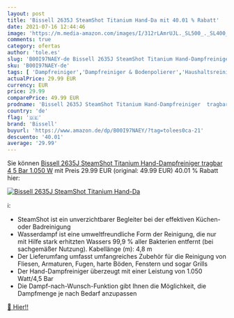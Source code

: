 ```yaml
---
layout: post
title: 'Bissell 2635J SteamShot Titanium Hand-Da mit 40.01 % Rabatt'
date: 2021-07-16 12:44:46
image: 'https://m.media-amazon.com/images/I/312rLAmrUJL._SL500_._SL400_.jpg'
comments: true
category: ofertas
author: 'tole.es'
slug: 'B00I97NAEY-de Bissell 2635J SteamShot Titanium Hand-Dampfreiniger...'
sku: 'B00I97NAEY-de'
tags: [ 'Dampfreiniger','Dampfreiniger & Bodenpolierer','Haushaltsreiniger & Staubsauger','Küche, Haushalt & Wohnen','bissell', ]
actualPrice: 29.99 EUR
currency: EUR
price: 29.99
comparePrice: 49.99 EUR
prodname: 'Bissell 2635J SteamShot Titanium Hand-Dampfreiniger  tragbar  4 5 Bar  1.050 W'
country: 'de'
flag: '🇩🇪'
brand: 'Bissell'
buyurl: 'https://www.amazon.de/dp/B00I97NAEY/?tag=tolees0ca-21'
descuento: '40.01'
average: '29.99'
---
```


Sie können [Bissell 2635J SteamShot Titanium Hand-Dampfreiniger  tragbar  4 5 Bar  1.050 W](https://www.amazon.de/dp/B00I97NAEY/?tag=tolees0ca-21) mit Preis 29.99 EUR (original: 49.99 EUR) 40.01 % Rabatt hier:

[![Bissell 2635J SteamShot Titanium Hand-Da](https://m.media-amazon.com/images/I/312rLAmrUJL._SL500_._SL400_.jpg)](https://www.amazon.de/dp/B00I97NAEY/?tag=tolees0ca-21)

ℹ️:

- SteamShot ist ein unverzichtbarer Begleiter bei der effektiven Küchen- oder Badreinigung
- Wasserdampf ist eine umweltfreundliche Form der Reinigung, die nur mit Hilfe stark erhitzten Wassers 99,9 % aller Bakterien entfernt (bei sachgemäßer Nutzung). Kabellänge (m): 4,8 m
- Der Lieferumfang umfasst umfangreiches Zubehör für die Reinigung von Fliesen, Armaturen, Fugen, harte Böden, Fenstern und sogar Grills
- Der Hand-Dampfreiniger überzeugt mit einer Leistung von 1.050 Watt/4,5 Bar
- Die Dampf-nach-Wunsch-Funktion gibt Ihnen die Möglichkeit, die Dampfmenge je nach Bedarf anzupassen

[🛒 Hier!!](https://www.amazon.de/dp/B00I97NAEY/?tag=tolees0ca-21)
